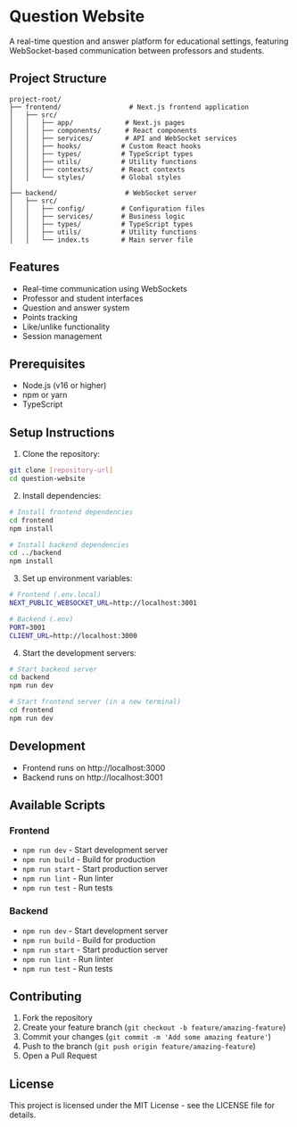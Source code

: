 # Question Website

A real-time question and answer platform for educational settings, featuring WebSocket-based communication between professors and students.

## Project Structure

```
project-root/
├── frontend/                 # Next.js frontend application
│   ├── src/
│   │   ├── app/             # Next.js pages
│   │   ├── components/      # React components
│   │   ├── services/        # API and WebSocket services
│   │   ├── hooks/          # Custom React hooks
│   │   ├── types/          # TypeScript types
│   │   ├── utils/          # Utility functions
│   │   ├── contexts/       # React contexts
│   │   └── styles/         # Global styles
│
├── backend/                 # WebSocket server
│   ├── src/
│   │   ├── config/         # Configuration files
│   │   ├── services/       # Business logic
│   │   ├── types/          # TypeScript types
│   │   ├── utils/          # Utility functions
│   │   └── index.ts        # Main server file
```

## Features

- Real-time communication using WebSockets
- Professor and student interfaces
- Question and answer system
- Points tracking
- Like/unlike functionality
- Session management

## Prerequisites

- Node.js (v16 or higher)
- npm or yarn
- TypeScript

## Setup Instructions

1. Clone the repository:
```bash
git clone [repository-url]
cd question-website
```

2. Install dependencies:
```bash
# Install frontend dependencies
cd frontend
npm install

# Install backend dependencies
cd ../backend
npm install
```

3. Set up environment variables:
```bash
# Frontend (.env.local)
NEXT_PUBLIC_WEBSOCKET_URL=http://localhost:3001

# Backend (.env)
PORT=3001
CLIENT_URL=http://localhost:3000
```

4. Start the development servers:
```bash
# Start backend server
cd backend
npm run dev

# Start frontend server (in a new terminal)
cd frontend
npm run dev
```

## Development

- Frontend runs on http://localhost:3000
- Backend runs on http://localhost:3001

## Available Scripts

### Frontend
- `npm run dev` - Start development server
- `npm run build` - Build for production
- `npm run start` - Start production server
- `npm run lint` - Run linter
- `npm run test` - Run tests

### Backend
- `npm run dev` - Start development server
- `npm run build` - Build for production
- `npm run start` - Start production server
- `npm run lint` - Run linter
- `npm run test` - Run tests

## Contributing

1. Fork the repository
2. Create your feature branch (`git checkout -b feature/amazing-feature`)
3. Commit your changes (`git commit -m 'Add some amazing feature'`)
4. Push to the branch (`git push origin feature/amazing-feature`)
5. Open a Pull Request

## License

This project is licensed under the MIT License - see the LICENSE file for details. 
